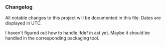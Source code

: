 ### Changelog

All notable changes to this project will be documented in this file. Dates are displayed in UTC.


I haven't figured out how to handle ifdef in ast yet. Maybe it should be handled in the corresponding packaging tool.